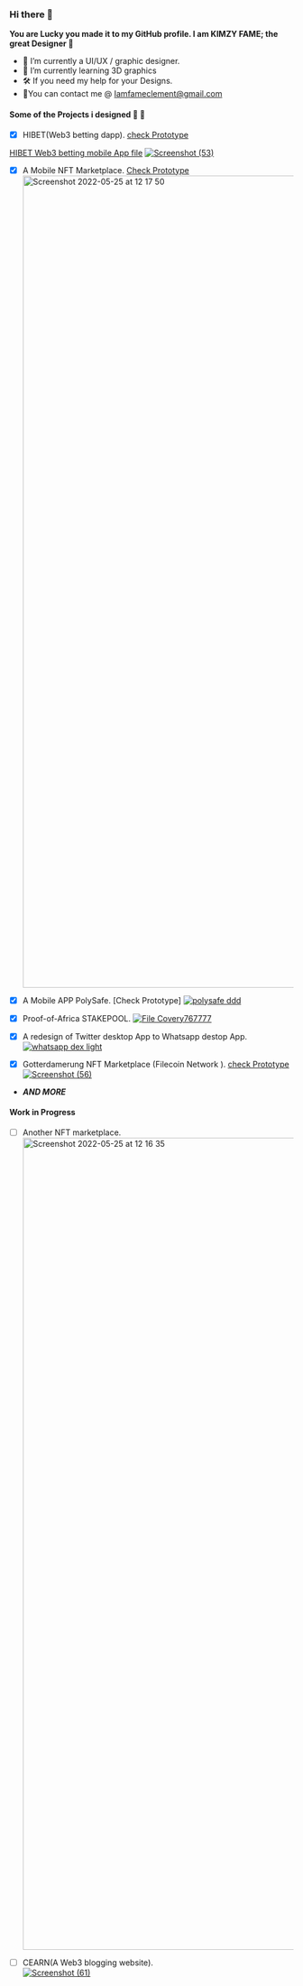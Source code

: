### Hi there 👋


**You are Lucky you made it to my GitHub profile. I am KIMZY FAME; the great Designer :art:**

- 🔭 I’m currently a UI/UX / graphic designer.
- 🌱 I’m currently learning 3D graphics
- 🛠 If you need my help for your Designs. 
- 📩You can contact me @ Iamfameclement@gmail.com

#### Some of the Projects i designed :construction_worker: :construction_worker:

- [x] HIBET(Web3 betting dapp).  [check Prototype](https://www.figma.com/proto/pYxYn2KDStOlwZrpJeVpkB/HiBet?page-id=0%3A1&node-id=20%3A41&viewport=460%2C200%2C0.25&scaling=contain&starting-point-node-id=2%3A2)

[HIBET Web3 betting mobile App file](https://www.figma.com/file/hMfD8ksMIeQ73Z0tMuZG09/Hibet-MOB)
[![Screenshot (53)](https://user-images.githubusercontent.com/85825213/193252589-4d88ea83-51b2-45f3-8af0-0c8649c6f074.png)](https://www.figma.com/file/pYxYn2KDStOlwZrpJeVpkB/HiBet?node-id=77%3A105)

- [x] A Mobile NFT Marketplace. [Check Prototype](https://www.figma.com/proto/HjXWle0FE3hxEhGqCrQtcN/NFT-Marketplace---Casper-Network?page-id=31%3A4&node-id=308%3A992&viewport=-875%2C-2093%2C0.5&scaling=scale-down&starting-point-node-id=172%3A48)
[<img width="1440" alt="Screenshot 2022-05-25 at 12 17 50" src="https://user-images.githubusercontent.com/85825213/170251003-446bcc58-35d4-4849-8a33-f6decefa9c9b.png">](https://www.figma.com/file/HjXWle0FE3hxEhGqCrQtcN/NFT-Marketplace---Casper-Network?node-id=31%3A4)

- [x] A Mobile APP PolySafe. [Check Prototype]
[![polysafe ddd](https://user-images.githubusercontent.com/85825213/209367082-cd0347c6-69d5-4f55-ba38-6db00a6e110b.png)](https://www.figma.com/file/E48fUt0RVDFbOCkckkOavV/eWALLET?node-id=0%3A1&t=s07u9yZiQRfoq6OR-1)

- [x] Proof-of-Africa STAKEPOOL.
[![File Covery767777](https://user-images.githubusercontent.com/85825213/200708860-bb11c83f-2f97-408b-adb5-dac027876c99.png)](https://www.figma.com/file/RNILBujexcJds0XE6OGw7Z/Proof-of-Africa)

- [x] A redesign of Twitter desktop App to Whatsapp destop App.
[![whatsapp dex light](https://user-images.githubusercontent.com/85825213/200710203-a10b0646-bbc5-404b-b421-f650766ce5b3.png)](https://www.figma.com/file/tMWHw2DeNmzoG13hDJNW0l/Whatsapp%2FTwitter)

- [x] Gotterdamerung NFT Marketplace (Filecoin Network ).  [check Prototype](https://www.figma.com/proto/fMwZMXn6UkNjZhv7GHJ1rz?page-id=0%3A1&node-id=0%3A1&scaling=scale-down&starting-point-node-id=1%3A2&show-proto-sidebar=1)
[![Screenshot (56)](https://user-images.githubusercontent.com/85825213/193697979-7a1f5fd4-f1a3-4e61-a3e3-dca61015a84e.png)](https://www.figma.com/file/fMwZMXn6UkNjZhv7GHJ1rz/MARKETPLACE?node-id=0%3A1)

- ***AND MORE***

#### Work in Progress

- [ ] Another NFT marketplace.  
[<img width="1440" alt="Screenshot 2022-05-25 at 12 16 35" src="https://user-images.githubusercontent.com/85825213/170251113-4b8ab3d1-a606-4d0d-8181-1023856a9ded.png">](https://www.figma.com/file/JwQONxy0VheTv3zwuxOjdg/FAMEHALL-MARET?node-id=39%3A614)

- [ ] CEARN(A Web3 blogging website).  
[![Screenshot (61)](https://user-images.githubusercontent.com/85825213/193699685-14e4958c-3f95-4176-9e61-644bf0604643.png)](https://www.figma.com/file/6gCV7byGe1hLRtuoEgRnIf/Nervos-L2-PROJECT?node-id=0%3A1)
